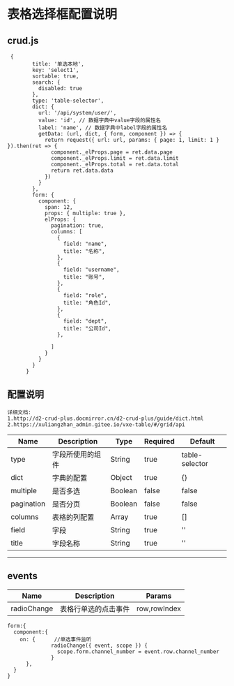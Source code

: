 # 表格选择框配置说明

## crud.js
```
 {
        title: '单选本地',
        key: 'select1',
        sortable: true,
        search: {
          disabled: true
        },
        type: 'table-selector',
        dict: {
          url: '/api/system/user/',
          value: 'id', // 数据字典中value字段的属性名
          label: 'name', // 数据字典中label字段的属性名
          getData: (url, dict, { form, component }) => {
            return request({ url: url, params: { page: 1, limit: 1 } }).then(ret => {
              component._elProps.page = ret.data.page
              component._elProps.limit = ret.data.limit
              component._elProps.total = ret.data.total
              return ret.data.data
            })
          }
        },
        form: {
          component: {
            span: 12,
            props: { multiple: true },
            elProps: {
              pagination: true,
              columns: [
                {
                  field: "name",
                  title: "名称",
                },
                {
                  field: "username",
                  title: "账号",
                },
                {
                  field: "role",
                  title: "角色Id",
                },
                {
                  field: "dept",
                  title: "公司Id",
                },

              ]
            }
          }
        }
      }
```

## 配置说明
```
详细文档:
1.http://d2-crud-plus.docmirror.cn/d2-crud-plus/guide/dict.html
2.https://xuliangzhan_admin.gitee.io/vxe-table/#/grid/api
```
 
| Name       | Description      | Type    | Required | Default        |
| ---------- | ---------------- | ------- | -------- | -------------- |
| type       | 字段所使用的组件 | String  | true     | table-selector |
| dict       | 字典的配置       | Object  | true     | {}             |
| multiple   | 是否多选         | Boolean | false    | false          |
| pagination | 是否分页         | Boolean | false    | false          |
| columns    | 表格的列配置     | Array   | true     | []             |
| field      | 字段             | String  | true     | ''             |
| title      | 字段名称         | String  | true     | ''             |
___

## events
| Name | Description | Params |
|------|-------------|--------|
| radioChange| 表格行单选的点击事件| row,rowIndex|


```
form:{
  component:{
    on: {      //单选事件监听
              radioChange({ event, scope }) {
                scope.form.channel_number = event.row.channel_number
              }  
      },
  }
}
```

